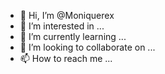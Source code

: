 - 👋 Hi, I’m @Moniquerex
- 👀 I’m interested in ...
- 🌱 I’m currently learning ...
- 💞️ I’m looking to collaborate on ...
- 📫 How to reach me ...

<!---
Moniquerex/Moniquerex is a ✨ special ✨ repository because its `README.md` (this file) appears on your GitHub profile.
You can click the Preview link to take a look at your changes.
--->
